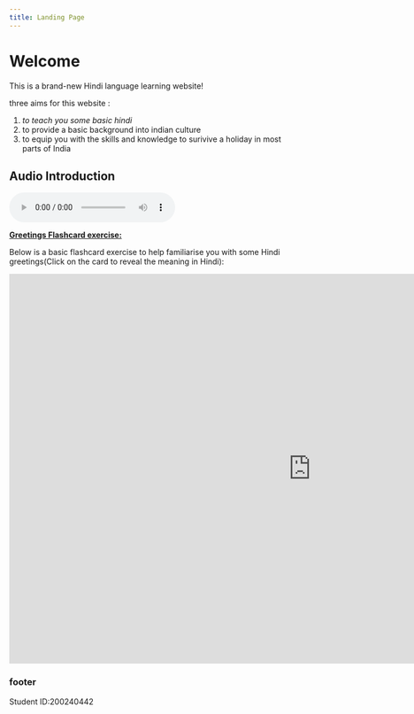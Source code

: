 ```yaml
---
title: Landing Page
---
```

<body>
<h1>Welcome</h1>
<p>This is a brand-new Hindi language learning website! </p>

<p>three aims for this website :</p>
<ol>
  <li> <em>to teach you some basic hindi</em></li>
<li>to provide a basic background into indian culture</li>
  <li>to equip you with the skills and knowledge to surivive a holiday in most parts of India</ol>
  



  <h2>Audio Introduction</h2>
  <audio controls>  
  <source src="https://sidm2001.github.io/sml5202-final/audio/test.mp3" type="audio/mpeg">
Your browser does not support the audio element.
</audio>

                                                                                       
 

<p><span style="text-decoration: underline;"><strong>Greetings Flashcard exercise:</strong></span></p>
<p>Below is a basic flashcard exercise to help familiarise you with some Hindi greetings(Click on the card to reveal the meaning in Hindi):</p>
                                            
<iframe src="https://h5p.org/h5p/embed/1287188" width="1090" height="704" frameborder="0" allowfullscreen="allowfullscreen" allow="geolocation *; microphone *; camera *; midi *; encrypted-media *" title="Greetings"></iframe><script src="https://h5p.org/sites/all/modules/h5p/library/js/h5p-resizer.js" charset="UTF-8"></script>

<h3>footer</h3>
  <p>Student ID:200240442</p> 
